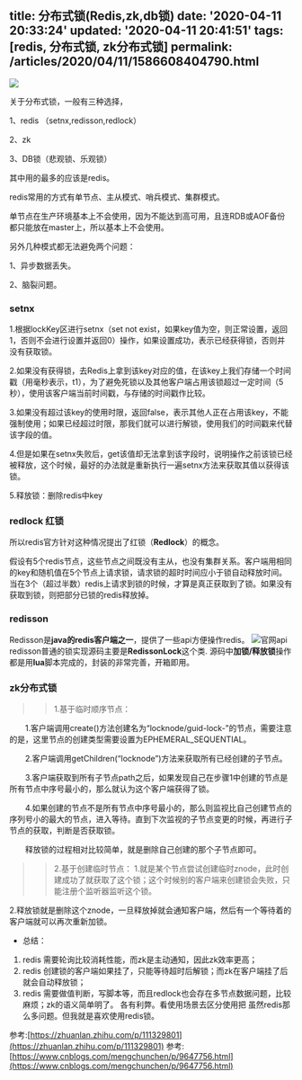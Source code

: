 title: 分布式锁(Redis,zk,db锁)
date: '2020-04-11 20:33:24'
updated: '2020-04-11 20:41:51'
tags: [redis, 分布式锁, zk分布式锁]
permalink: /articles/2020/04/11/1586608404790.html
---
![](https://img.hacpai.com/bing/20181210.jpg?imageView2/1/w/960/h/540/interlace/1/q/100) 

关于分布式锁，一般有三种选择，

1、redis （setnx,redisson,redlock）

2、zk

3、DB锁（悲观锁、乐观锁）

其中用的最多的应该是redis。

redis常用的方式有单节点、主从模式、哨兵模式、集群模式。

单节点在生产环境基本上不会使用，因为不能达到高可用，且连RDB或AOF备份都只能放在master上，所以基本上不会使用。

另外几种模式都无法避免两个问题：

1、异步数据丢失。

2、脑裂问题。

### setnx
1.根据lockKey区进行setnx（set not exist，如果key值为空，则正常设置，返回1，否则不会进行设置并返回0）操作，如果设置成功，表示已经获得锁，否则并没有获取锁。

2.如果没有获得锁，去Redis上拿到该key对应的值，在该key上我们存储一个时间戳（用毫秒表示，t1），为了避免死锁以及其他客户端占用该锁超过一定时间（5秒），使用该客户端当前时间戳，与存储的时间戳作比较。

3.如果没有超过该key的使用时限，返回false，表示其他人正在占用该key，不能强制使用；如果已经超过时限，那我们就可以进行解锁，使用我们的时间戳来代替该字段的值。

4.但是如果在setnx失败后，get该值却无法拿到该字段时，说明操作之前该锁已经被释放，这个时候，最好的办法就是重新执行一遍setnx方法来获取其值以获得该锁。

5.释放锁：删除redis中key
 
### redlock 红锁
所以redis官方针对这种情况提出了红锁（**Redlock**）的概念。

假设有5个redis节点，这些节点之间既没有主从，也没有集群关系。客户端用相同的key和随机值在5个节点上请求锁，请求锁的超时时间应小于锁自动释放时间。当在3个（超过半数）redis上请求到锁的时候，才算是真正获取到了锁。如果没有获取到锁，则把部分已锁的redis释放掉。

### redisson
Redisson是**java的redis客户端之一**，提供了一些api方便操作redis。
![官网api](https://pic1.zhimg.com/80/v2-e213899effebd5770c76e68325990a14_720w.jpg)
redisson普通的锁实现源码主要是**RedissonLock**这个类.
源码中**加锁/释放锁**操作都是用**lua**脚本完成的，封装的非常完善，开箱即用。

### zk分布式锁
>>1.基于临时顺序节点：

　　1.客户端调用create()方法创建名为“locknode/guid-lock-”的节点，需要注意的是，这里节点的创建类型需要设置为EPHEMERAL_SEQUENTIAL。

　　2.客户端调用getChildren(“locknode”)方法来获取所有已经创建的子节点。

　　3.客户端获取到所有子节点path之后，如果发现自己在步骤1中创建的节点是所有节点中序号最小的，那么就认为这个客户端获得了锁。

　　4.如果创建的节点不是所有节点中序号最小的，那么则监视比自己创建节点的序列号小的最大的节点，进入等待。直到下次监视的子节点变更的时候，再进行子节点的获取，判断是否获取锁。

　　释放锁的过程相对比较简单，就是删除自己创建的那个子节点即可。

>> 2.基于创建临时节点：
1.就是某个节点尝试创建临时znode，此时创建成功了就获取了这个锁；这个时候别的客户端来创建锁会失败，只能注册个监听器监听这个锁。

2.释放锁就是删除这个znode，一旦释放掉就会通知客户端，然后有一个等待着的客户端就可以再次重新加锁。

   

* 总结：
1. redis 需要轮询比较消耗性能，而zk是主动通知，因此zk效率更高；  
2. redis 创建锁的客户端如果挂了，只能等待超时后解锁；而zk在客户端挂了后就会自动释放锁；  
3. redis 需要做值判断，写脚本等，而且redlock也会存在多节点数据问题，比较麻烦；zk的语义简单明了。
各有利弊。看使用场景去区分使用把
虽然redis那么多问题。但我就是喜欢使用redis锁。

参考:[https://zhuanlan.zhihu.com/p/111329801](https://zhuanlan.zhihu.com/p/111329801)
参考:[https://www.cnblogs.com/mengchunchen/p/9647756.html](https://www.cnblogs.com/mengchunchen/p/9647756.html)
